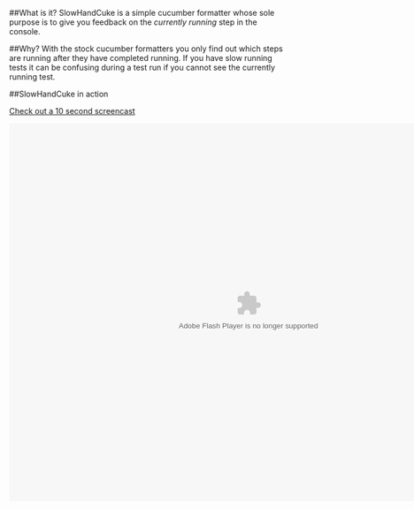 ##What is it?
SlowHandCuke is a simple cucumber formatter whose sole purpose is to give you feedback on the *currently running* step in the console.

##Why?
With the stock cucumber formatters you only find out which steps are running after they have completed running. If you have slow running tests it can be confusing during a test run if you cannot see the currently running test.

##SlowHandCuke in action

[ Check out a 10 second screencast ]( http://www.screencast.com/users/PeteHodgson/folders/Jing/media/9ee39009-0fd1-4850-85b8-8eed8beecd06 )

<object id="scPlayer" class="embeddedObject" width="865" height="684" type="application/x-shockwave-flash" data="http://content.screencast.com/users/PeteHodgson/folders/Jing/media/9ee39009-0fd1-4850-85b8-8eed8beecd06/jingswfplayer.swf" > <param name="movie" value="http://content.screencast.com/users/PeteHodgson/folders/Jing/media/9ee39009-0fd1-4850-85b8-8eed8beecd06/jingswfplayer.swf" /> <param name="quality" value="high" /> <param name="bgcolor" value="#FFFFFF" /> <param name="flashVars" value="thumb=http://content.screencast.com/users/PeteHodgson/folders/Jing/media/9ee39009-0fd1-4850-85b8-8eed8beecd06/FirstFrame.jpg&containerwidth=865&containerheight=684&content=http://content.screencast.com/users/PeteHodgson/folders/Jing/media/9ee39009-0fd1-4850-85b8-8eed8beecd06/00000018.swf&blurover=false" /> <param name="allowFullScreen" value="true" /> <param name="scale" value="showall" /> <param name="allowScriptAccess" value="always" /> <param name="base" value="http://content.screencast.com/users/PeteHodgson/folders/Jing/media/9ee39009-0fd1-4850-85b8-8eed8beecd06/" /> </object>
